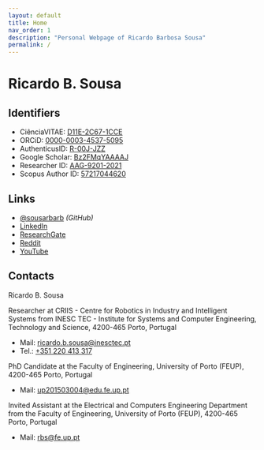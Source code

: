 ```yaml
---
layout: default
title: Home
nav_order: 1
description: "Personal Webpage of Ricardo Barbosa Sousa"
permalink: /
---
```


# Ricardo B. Sousa

## Identifiers

- CiênciaVITAE: [D11E-2C67-1CCE](https://www.cienciavitae.pt/D11E-2C67-1CCE)
- ORCiD: [0000-0003-4537-5095](https://orcid.org/0000-0003-4537-5095)
- AuthenticusID: [R-00J-JZZ](https://www.authenticus.pt/R-00J-JZZ)
- Google Scholar: [Bz2FMqYAAAAJ](https://scholar.google.com/citations?user=Bz2FMqYAAAAJ)
- Researcher ID: [AAG-9201-2021](https://www.webofscience.com/wos/author/record/AAG-9201-2021)
- Scopus Author ID: [57217044620](https://www.scopus.com/authid/detail.uri?authorId=57217044620)

## Links

- [@sousarbarb](https://github.com/sousarbarb) _(GitHub)_
- [LinkedIn](https://www.linkedin.com/in/sousa-ricardob/)
- [ResearchGate](https://www.researchgate.net/profile/Ricardo-Sousa-19)
- [Reddit](https://www.reddit.com/user/sousarbarb97)
- [YouTube](https://www.youtube.com/channel/UCXTR8mMlG0VOC_06PKg5KBQ)

## Contacts

Ricardo B. Sousa

Researcher at
CRIIS - Centre for Robotics in Industry and Intelligent Systems from INESC TEC -
Institute for Systems and Computer Engineering, Technology and Science,
4200-465 Porto, Portugal

- Mail: [ricardo.b.sousa@inesctec.pt](mailto:ricardo.b.sousa@inesctec.pt)
- Tel.: [+351 220 413 317](tel:0351220413317)

PhD Candidate at the
Faculty of Engineering, University of Porto (FEUP),
4200-465 Porto, Portugal

- Mail: [up201503004@edu.fe.up.pt](mailto:up201503004@edu.fe.up.pt)

Invited Assistant at the
Electrical and Computers Engineering Department from the Faculty of Engineering,
University of Porto (FEUP),
4200-465 Porto, Portugal

- Mail: [rbs@fe.up.pt](mailto:rbs@fe.up.pt)
